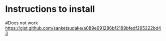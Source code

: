 # Instructions to install
#Does not work
https://gist.github.com/sanketsudake/a089e691286bf2189bfedf295222bd43